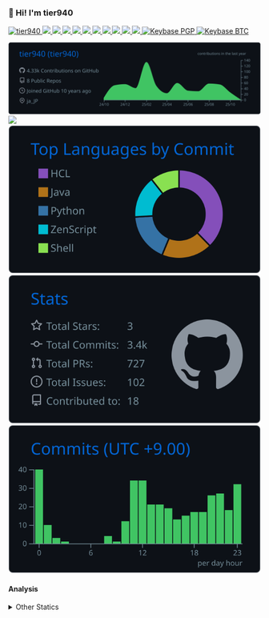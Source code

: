 ### 👋 Hi! I'm tier940

<p align="left"> 
  <a href="https://github.com/tier940/tier940/">
    <img src="https://komarev.com/ghpvc/?username=tier940" alt="tier940" />
  </a>
  <a href="http://twitter.com/tier940">
    <img height="20" src="https://img.shields.io/twitter/follow/tier940?label=Twitter&logo=twitter&style=flat" />
  </a>
  <a href="https://github.com/tier940">
    <img height="20" src="https://img.shields.io/github/followers/tier940?label=follow&logo=github&style=flat" />
  </a>
  <a href="https://www.reddit.com/user/tier940">
    <img height="20" src="https://img.shields.io/reddit/user-karma/combined/tier940?label=Reddit&logo=reddit&style=flat" />
  </a>
  <a href="https://stackoverflow.com/users/17317833/tier940">
    <img height="20" src="https://img.shields.io/stackexchange/stackoverflow/r/17317833?label=StackOverflow&logo=stack-overflow&style=flat" />
  </a>
  <a href="https://zenn.dev/tier940">
    <img height="20" src="https://zenn.badge.nikaera.com/s/tier940/likes" />
  </a>
  <a href="https://zenn.dev/tier940">
    <img height="20" src="https://zenn.badge.nikaera.com/s/tier940/followers" />
  </a>
  <a href="https://zenn.dev/tier940">
    <img height="20" src="https://zenn.badge.nikaera.com/s/tier940/articles" />
  </a>
  <a href="http://qiita.com/tier940">
    <img height="20" src="https://qiita-badge.apiapi.app/s/tier940/posts.svg" />
  </a>
  <a href="http://qiita.com/tier940">
    <img height="20" src="https://qiita-badge.apiapi.app/s/tier940/contributions.svg" />
  </a>
  <a href="https://github.com/tier940/tier940/">
    <img height="20" src="https://github.com/tier940/tier940/actions/workflows/main.yml/badge.svg" />
  </a>
  <a href="https://keybase.io/tier940">
    <img alt="Keybase PGP" src="https://img.shields.io/keybase/pgp/tier940">
  </a>
  <a href="https://keybase.io/tier940">
    <img alt="Keybase BTC" src="https://img.shields.io/keybase/btc/tier940">
  </a>
</p>

[![](https://raw.githubusercontent.com/tier940/tier940/main/profile-summary-card-output/github_dark/0-profile-details.svg)](https://github.com/vn7n24fzkq/github-profile-summary-cards)
[![](https://raw.githubusercontent.com/tier940/tier940/main/profile-summary-card-output/github_dark/1-repos-per-language.svg)](https://github.com/vn7n24fzkq/github-profile-summary-cards) [![](https://raw.githubusercontent.com/tier940/tier940/main/profile-summary-card-output/github_dark/2-most-commit-language.svg)](https://github.com/vn7n24fzkq/github-profile-summary-cards)
[![](https://raw.githubusercontent.com/tier940/tier940/main/profile-summary-card-output/github_dark/3-stats.svg)](https://github.com/vn7n24fzkq/github-profile-summary-cards) [![](https://raw.githubusercontent.com/tier940/tier940/main/profile-summary-card-output/github_dark/4-productive-time.svg)](https://github.com/vn7n24fzkq/github-profile-summary-cards)


#### Analysis
<!-- <img height="150" src="https://github.com/tier940/tier940/blob/master/images/stat.svg" alt="Alternative Text"/> -->

<details>
  <summary>Other Statics</summary>
  <!--START_SECTION:waka-->
![Code Time](http://img.shields.io/badge/Code%20Time-4%2C251%20hrs%206%20mins-blue)

**🐱 My GitHub Data** 

> 📦 33.7 kB Used in GitHub's Storage 
 > 
> 💼 Opted to Hire
 > 
> 📜 8 Public Repositories 
 > 
> 🔑 5 Private Repositories 
 > 
**I'm an Early 🐤** 

```text
🌞 Morning                157 commits         ██████░░░░░░░░░░░░░░░░░░░   22.30 % 
🌆 Daytime                277 commits         ██████████░░░░░░░░░░░░░░░   39.35 % 
🌃 Evening                199 commits         ███████░░░░░░░░░░░░░░░░░░   28.27 % 
🌙 Night                  71 commits          ███░░░░░░░░░░░░░░░░░░░░░░   10.09 % 
```
📅 **I'm Most Productive on Friday** 

```text
Monday                   56 commits          ██░░░░░░░░░░░░░░░░░░░░░░░   07.95 % 
Tuesday                  84 commits          ███░░░░░░░░░░░░░░░░░░░░░░   11.93 % 
Wednesday                100 commits         ████░░░░░░░░░░░░░░░░░░░░░   14.20 % 
Thursday                 59 commits          ██░░░░░░░░░░░░░░░░░░░░░░░   08.38 % 
Friday                   192 commits         ███████░░░░░░░░░░░░░░░░░░   27.27 % 
Saturday                 72 commits          ███░░░░░░░░░░░░░░░░░░░░░░   10.23 % 
Sunday                   141 commits         █████░░░░░░░░░░░░░░░░░░░░   20.03 % 
```


📊 **This Week I Spent My Time On** 

```text
🕑︎ Time Zone: Asia/Tokyo

💬 Programming Languages: 
Other                    33 hrs 44 mins      ██████████████████████░░░   87.39 % 
Java                     2 hrs 49 mins       ██░░░░░░░░░░░░░░░░░░░░░░░   07.30 % 
YAML                     1 hr 2 mins         █░░░░░░░░░░░░░░░░░░░░░░░░   02.68 % 
Markdown                 15 mins             ░░░░░░░░░░░░░░░░░░░░░░░░░   00.68 % 
MCLang                   12 mins             ░░░░░░░░░░░░░░░░░░░░░░░░░   00.54 % 

🔥 Editors: 
Edge                     33 hrs 38 mins      ██████████████████████░░░   87.13 % 
IntelliJ IDEA            3 hrs 14 mins       ██░░░░░░░░░░░░░░░░░░░░░░░   08.40 % 
VS Code                  1 hr 43 mins        █░░░░░░░░░░░░░░░░░░░░░░░░   04.48 % 

💻 Operating System: 
Windows                  36 hrs 4 mins       ███████████████████████░░   93.45 % 
Mac                      2 hrs 31 mins       ██░░░░░░░░░░░░░░░░░░░░░░░   06.55 % 
```

**I Mostly Code in Java** 

```text
Java                     13 repos            ████████████░░░░░░░░░░░░░   46.43 % 
Python                   2 repos             ██░░░░░░░░░░░░░░░░░░░░░░░   07.14 % 
ZenScript                2 repos             ██░░░░░░░░░░░░░░░░░░░░░░░   07.14 % 
Astro                    1 repo              █░░░░░░░░░░░░░░░░░░░░░░░░   03.57 % 
HTML                     1 repo              █░░░░░░░░░░░░░░░░░░░░░░░░   03.57 % 
```



**Timeline**

![Lines of Code chart](https://raw.githubusercontent.com/tier940/tier940/main/assets/bar_graph.png)


 Last Updated on 06/08/2024 00:39:14 UTC
<!--END_SECTION:waka-->
</details>
